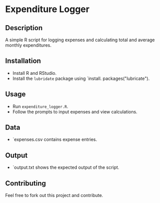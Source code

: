 # Expenditure Logger

## Description
A simple R script for logging expenses and calculating total and average monthly expenditures.

## Installation
- Install R and RStudio.
- Install the `lubridate` package using `install. packages("lubricate").

## Usage
- Run `expenditure_logger.R`.
- Follow the prompts to input expenses and view calculations.

## Data
- `expenses.csv contains expense entries.

## Output
- `output.txt shows the expected output of the script.

## Contributing
Feel free to fork out this project and contribute.

